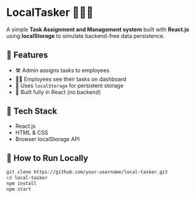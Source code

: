# LocalTasker 🧑‍💼📝

A simple **Task Assignment and Management system** built with **React.js** using **localStorage** to simulate backend-free data persistence.

## 📌 Features

- 🛠️ Admin assigns tasks to employees
- 👨‍💻 Employees see their tasks on dashboard
- 💾 Uses `localStorage` for persistent storage
- 🧠 Built fully in React (no backend)

## 🚀 Tech Stack

- React.js
- HTML & CSS
- Browser localStorage API

## 🧪 How to Run Locally

```bash
git clone https://github.com/your-username/local-tasker.git
cd local-tasker
npm install
npm start
